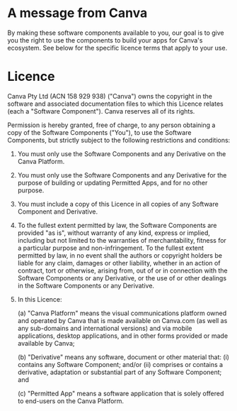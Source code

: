 # A message from Canva

By making these software components available to you, our goal is to give you
the right to use the components to build your apps for Canva's ecosystem. See
below for the specific licence terms that apply to your use.

# Licence

Canva Pty Ltd (ACN 158 929 938) ("Canva") owns the copyright in the software and
associated documentation files to which this Licence relates (each a "Software
Component"). Canva reserves all of its rights.

Permission is hereby granted, free of charge, to any person obtaining a copy of
the Software Components ("You"), to use the Software Components, but strictly
subject to the following restrictions and conditions:

1. You must only use the Software Components and any Derivative on the Canva
   Platform.

2. You must only use the Software Components and any Derivative for the purpose
   of building or updating Permitted Apps, and for no other purpose.

3. You must include a copy of this Licence in all copies of any Software
   Component and Derivative.

4. To the fullest extent permitted by law, the Software Components are provided
   "as is", without warranty of any kind, express or implied, including but not
   limited to the warranties of merchantability, fitness for a particular
   purpose and non-infringement. To the fullest extent permitted by law, in no
   event shall the authors or copyright holders be liable for any claim,
   damages or other liability, whether in an action of contract, tort or
   otherwise, arising from, out of or in connection with the Software Components
   or any Derivative, or the use of or other dealings in the Software Components
   or any Derivative.

5. In this Licence:

   (a) "Canva Platform" means the visual communications platform owned and
   operated by Canva that is made available on Canva.com (as well as any
   sub-domains and international versions) and via mobile applications, desktop
   applications, and in other forms provided or made available by Canva;

   (b) "Derivative" means any software, document or other material that: (i)
   contains any Software Component; and/or (ii) comprises or contains a
   derivative, adaptation or substantial part of any Software Component; and

   (c) "Permitted App" means a software application that is solely offered to
   end-users on the Canva Platform.